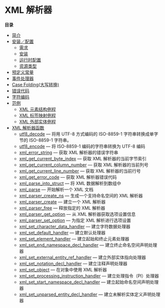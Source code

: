 XML 解析器
==========

**目录**

-   [简介](/intro/xml.html)
-   [安装／配置](/xml/setup.html)
    -   [需求](/xml/setup.html#需求)
    -   [安装](/xml/setup.html#安装)
    -   [运行时配置](/xml/setup.html#运行时配置)
    -   [资源类型](/xml/setup.html#资源类型)
-   [预定义常量](/xml/constants.html)
-   [事件处理器](/xml/eventhandlers.html)
-   [Case Folding(大写转换)](/xml/case-folding.html)
-   [错误代码](/xml/error-codes.html)
-   [字符编码](/xml/encoding.html)
-   [范例](/xml/examples.html)
    -   [XML 元素结构例程](/xml/examples.html#XML%20元素结构例程)
    -   [XML 标签映射例程](/xml/examples.html#XML%20标签映射例程)
    -   [XML 外部实体例程](/xml/examples.html#XML%20外部实体例程)
-   [XML 解析器函数](/ref/xml.html)
    -   [utf8\_decode](/ref/xml.html#utf8_decode) — 将用 UTF-8
        方式编码的 ISO-8859-1 字符串转换成单字节的 ISO-8859-1 字符串。
    -   [utf8\_encode](/ref/xml.html#utf8_encode) — 将 ISO-8859-1
        编码的字符串转换为 UTF-8 编码
    -   [xml\_error\_string](/ref/xml.html#xml_error_string) — 获取 XML
        解析器的错误字符串
    -   [xml\_get\_current\_byte\_index](/ref/xml.html#xml_get_current_byte_index)
        — 获取 XML 解析器的当前字节索引
    -   [xml\_get\_current\_column\_number](/ref/xml.html#xml_get_current_column_number)
        — 获取 XML 解析器的当前列号
    -   [xml\_get\_current\_line\_number](/ref/xml.html#xml_get_current_line_number)
        — 获取 XML 解析器的当前行号
    -   [xml\_get\_error\_code](/ref/xml.html#xml_get_error_code) — 获取
        XML 解析器错误代码
    -   [xml\_parse\_into\_struct](/ref/xml.html#xml_parse_into_struct)
        — 将 XML 数据解析到数组中
    -   [xml\_parse](/ref/xml.html#xml_parse) — 开始解析一个 XML 文档
    -   [xml\_parser\_create\_ns](/ref/xml.html#xml_parser_create_ns) —
        生成一个支持命名空间的 XML 解析器
    -   [xml\_parser\_create](/ref/xml.html#xml_parser_create) —
        建立一个 XML 解析器
    -   [xml\_parser\_free](/ref/xml.html#xml_parser_free) — 释放指定的
        XML 解析器
    -   [xml\_parser\_get\_option](/ref/xml.html#xml_parser_get_option)
        — 从 XML 解析器获取选项设置信息
    -   [xml\_parser\_set\_option](/ref/xml.html#xml_parser_set_option)
        — 为指定 XML 解析进行选项设置
    -   [xml\_set\_character\_data\_handler](/ref/xml.html#xml_set_character_data_handler)
        — 建立字符数据处理器
    -   [xml\_set\_default\_handler](/ref/xml.html#xml_set_default_handler)
        — 建立默认处理器
    -   [xml\_set\_element\_handler](/ref/xml.html#xml_set_element_handler)
        — 建立起始和终止元素处理器
    -   [xml\_set\_end\_namespace\_decl\_handler](/ref/xml.html#xml_set_end_namespace_decl_handler)
        — 建立终止命名空间声明处理器
    -   [xml\_set\_external\_entity\_ref\_handler](/ref/xml.html#xml_set_external_entity_ref_handler)
        — 建立外部实体指向处理器
    -   [xml\_set\_notation\_decl\_handler](/ref/xml.html#xml_set_notation_decl_handler)
        — 建立注释声明处理器
    -   [xml\_set\_object](/ref/xml.html#xml_set_object) — 在对象中使用
        XML 解析器
    -   [xml\_set\_processing\_instruction\_handler](/ref/xml.html#xml_set_processing_instruction_handler)
        — 建立处理指令（PI）处理器
    -   [xml\_set\_start\_namespace\_decl\_handler](/ref/xml.html#xml_set_start_namespace_decl_handler)
        — 建立起始命名空间声明处理器
    -   [xml\_set\_unparsed\_entity\_decl\_handler](/ref/xml.html#xml_set_unparsed_entity_decl_handler)
        — 建立未解析实体定义声明处理器
